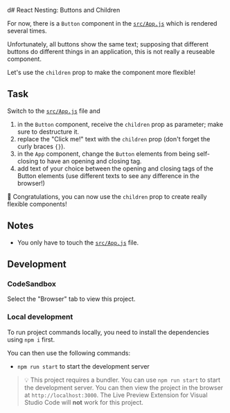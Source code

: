d# React Nesting: Buttons and Children

For now, there is a `Button` component in the [`src/App.js`](./src/App.js) which is rendered several times.

Unfortunately, all buttons show the same text; supposing that different buttons do different things in an application, this is not really a reuseable component.

Let's use the `children` prop to make the component more flexible!

## Task

Switch to the [`src/App.js`](./src/App.js) file and

1. in the `Button` component, receive the `children` prop as parameter; make sure to destructure it.
2. replace the "Click me!" text with the `children` prop (don't forget the curly braces `{}`).
3. in the `App` component, change the `Button` elements from being self-closing to have an opening and closing tag.
4. add text of your choice between the opening and closing tags of the Button elements (use different texts to see any difference in the browser!)

🎉 Congratulations, you can now use the `children` prop to create really flexible components!

## Notes

- You only have to touch the [`src/App.js`](./src/App.js) file.

## Development

### CodeSandbox

Select the "Browser" tab to view this project.

### Local development

To run project commands locally, you need to install the dependencies using `npm i` first.

You can then use the following commands:

- `npm run start` to start the development server

> 💡 This project requires a bundler. You can use `npm run start` to start the development server. You can then view the project in the browser at `http://localhost:3000`. The Live Preview Extension for Visual Studio Code will **not** work for this project.

